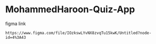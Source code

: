 # MohammedHaroon-Quiz-App
figma link 
```
https://www.figma.com/file/IOzkswLYvNX8zvqTu15kwK/Untitled?node-id=4%3A43
```
